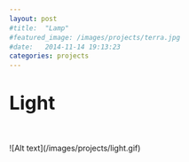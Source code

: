 ```yaml
---
layout: post
#title:  "Lamp"
#featured_image: /images/projects/terra.jpg
#date:   2014-11-14 19:13:23
categories: projects
---
```



<!--Lorem ipsum dolor sit amet, consectetur adipisicing elit, sed do eiusmod tempor incididunt ut labore et dolore magna aliqua. Ut enim ad minim veniam, quis nostrud exercitation ullamco laboris nisi ut aliquip ex ea commodo consequat. Duis aute irure dolor in reprehenderit in voluptate velit esse cillum dolore eu fugiat nulla pariatur. Excepteur sint occaecat cupidatat non proident, sunt in culpa qui officia deserunt mollit anim id est laborum. -->

<h1><big>Light</big></h1>

<br>
<br>
![Alt text](/images/projects/light.gif)
<br>
<br>
